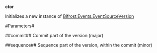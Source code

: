**ctor**

Initializes a new instance of [Bifrost.Events.EventSourceVersion](Bifrost.Events.EventSourceVersion)

#Parameters#


##commit##
Commit part of the version (major)

##sequence##
Sequence part of the version, within the commit (minor)
